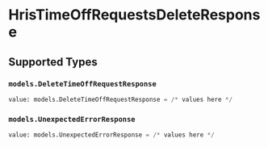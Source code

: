 # HrisTimeOffRequestsDeleteResponse


## Supported Types

### `models.DeleteTimeOffRequestResponse`

```python
value: models.DeleteTimeOffRequestResponse = /* values here */
```

### `models.UnexpectedErrorResponse`

```python
value: models.UnexpectedErrorResponse = /* values here */
```

